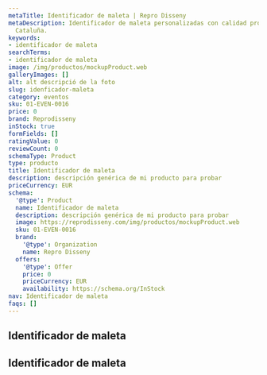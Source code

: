 ```yaml
---
metaTitle: Identificador de maleta | Repro Disseny
metaDescription: Identificador de maleta personalizadas con calidad profesional en
  Cataluña.
keywords:
- identificador de maleta
searchTerms:
- identificador de maleta
image: /img/productos/mockupProduct.web
galleryImages: []
alt: alt descripció de la foto
slug: idenficador-maleta
category: eventos
sku: 01-EVEN-0016
price: 0
brand: Reprodisseny
inStock: true
formFields: []
ratingValue: 0
reviewCount: 0
schemaType: Product
type: producto
title: Identificador de maleta
description: descripción genérica de mi producto para probar
priceCurrency: EUR
schema:
  '@type': Product
  name: Identificador de maleta
  description: descripción genérica de mi producto para probar
  image: https://reprodisseny.com/img/productos/mockupProduct.web
  sku: 01-EVEN-0016
  brand:
    '@type': Organization
    name: Repro Disseny
  offers:
    '@type': Offer
    price: 0
    priceCurrency: EUR
    availability: https://schema.org/InStock
nav: Identificador de maleta
faqs: []
---
```


## Identificador de maleta

## Identificador de maleta
